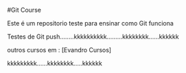  #Git Course



 Este é um repositorio teste para ensinar como Git funciona





 Testes de Git push........kkkkkkkkkk.........kkkkkkkk......kkkkkk





 outros cursos em : [Evandro Cursos] 




 kkkkkkkkk......kkkkkkkk.....kkkkkk
